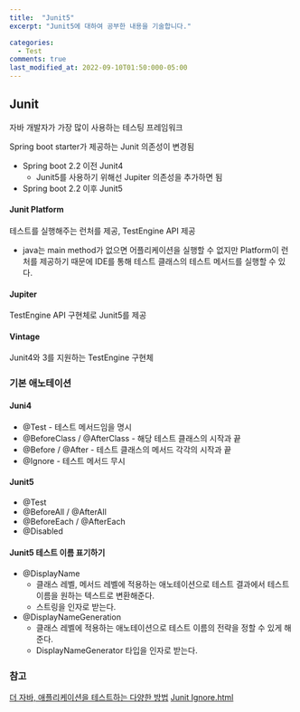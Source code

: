 ```yaml
---
title:  "Junit5"
excerpt: "Junit5에 대하여 공부한 내용을 기술합니다."

categories:
  - Test
comments: true
last_modified_at: 2022-09-10T01:50:000-05:00
---
```


## Junit
자바 개발자가 가장 많이 사용하는 테스팅 프레임워크

Spring boot starter가 제공하는 Junit 의존성이 변경됨
* Spring boot 2.2 이전 Junit4
  * Junit5를 사용하기 위해선 Jupiter 의존성을 추가하면 됨
* Spring boot 2.2 이후 Junit5

#### Junit Platform
테스트를 실행해주는 런처를 제공, TestEngine API 제공
* java는 main method가 없으면 어플리케이션을 실행할 수 없지만 Platform이 런처를 제공하기 때문에 IDE를 통해 테스트 클래스의 테스트 메서드를 실행할 수 있다.

#### Jupiter
TestEngine API 구현체로 Junit5를 제공 

#### Vintage
Junit4와 3를 지원하는 TestEngine 구현체

### 기본 애노테이션
#### Juni4
* @Test - 테스트 메서드임을 명시
* @BeforeClass / @AfterClass - 해당 테스트 클래스의 시작과 끝
* @Before / @After - 테스트 클래스의 메서드 각각의 시작과 끝
* @Ignore - 테스트 메서드 무시

#### Junit5
* @Test
* @BeforeAll / @AfterAll
* @BeforeEach / @AfterEach
* @Disabled

#### Junit5 테스트 이름 표기하기
* @DisplayName
  * 클래스 레벨, 메서드 레벨에 적용하는 애노테이션으로 테스트 결과에서 테스트 이름을 원하는 텍스트로 변환해준다.
  * 스트링을 인자로 받는다.
* @DisplayNameGeneration
  * 클래스 레벨에 적용하는 애노테이션으로 테스트 이름의 전략을 정할 수 있게 해준다.
  * DisplayNameGenerator 타입을 인자로 받는다.

### 참고
[더 자바, 애플리케이션을 테스트하는 다양한 방법](https://www.inflearn.com/course/the-java-application-test)
[Junit Ignore.html](http://junit.sourceforge.net/javadoc/org/junit/Ignore.html)